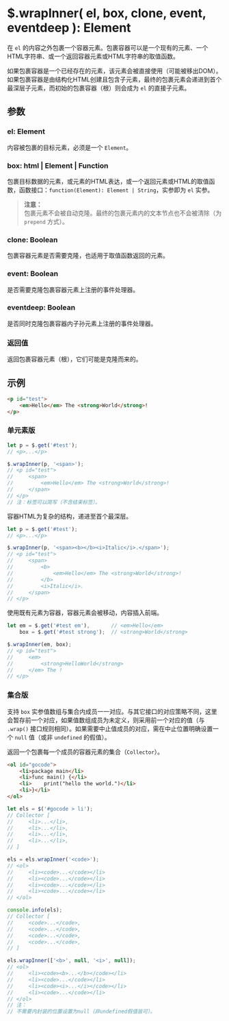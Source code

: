 # $.wrapInner( el, box, clone, event, eventdeep ): Element

在 `el` 的内容之外包裹一个容器元素。包裹容器可以是一个现有的元素、一个HTML字符串、或一个返回容器元素或HTML字符串的取值函数。

如果包裹容器是一个已经存在的元素，该元素会被直接使用（可能被移出DOM）。如果包裹容器是由结构化HTML创建且包含子元素，最终的包裹元素会递进到首个最深层子元素，而初始的包裹容器（根）则会成为 `el` 的直接子元素。


## 参数

### el: Element

内容被包裹的目标元素，必须是一个 `Element`。


### box: html | Element | Function

包裹目标数据的元素，或元素的HTML表达，或一个返回元素或HTML的取值函数，函数接口：`function(Element): Element | String`，实参即为 `el` 实参。

> **注意：**<br>
> 包裹元素不会被自动克隆。最终的包裹元素内的文本节点也不会被清除（为 `prepend` 方式）。


### clone: Boolean

包裹容器元素是否需要克隆，也适用于取值函数返回的元素。


### event: Boolean

是否需要克隆包裹容器元素上注册的事件处理器。


### eventdeep: Boolean

是否同时克隆包裹容器内子孙元素上注册的事件处理器。


### 返回值

返回包裹容器元素（根），它们可能是克隆而来的。


## 示例

```html
<p id="test">
    <em>Hello</em> The <strong>World</strong>!
</p>
```


### 单元素版

```js
let p = $.get('#test');
// <p>...</p>

$.wrapInner(p, '<span>');
// <p id="test">
//     <span>
//         <em>Hello</em> The <strong>World</strong>!
//     </span>
// </p>
// 注：标签可以简写（不含结束标签）。
```

容器HTML为复杂的结构，递进至首个最深层。

```js
let p = $.get('#test');
// <p>...</p>

$.wrapInner(p, '<span><b></b><i>Italic</i>.</span>');
// <p id="test">
//     <span>
//         <b>
//             <em>Hello</em> The <strong>World</strong>!
//         </b>
//         <i>Italic</i>.
//     </span>
// </p>
```

使用既有元素为容器，容器元素会被移动，内容插入前端。

```js
let em = $.get('#test em'),       // <em>Hello</em>
    box = $.get('#test strong');  // <strong>World</strong>

$.wrapInner(em, box);
// <p id="test">
//     <em>
//         <strong>HelloWorld</strong>
//     </em> The !
// </p>
```


### 集合版

支持 `box` 实参值数组与集合内成员一一对应。与其它接口的对应策略不同，这里会暂存前一个对应，如果值数组成员为未定义，则采用前一个对应的值（与 `.wrap()` 接口规则相同）。如果需要中止值成员的对应，需在中止位置明确设置一个 `null` 值（或非 `undefined` 的假值）。

返回一个包裹每一个成员的容器元素的集合（`Collector`）。


```html
<ol id="gocode">
    <li>package main</li>
    <li>func main() {</li>
    <li>    print("hello the world.")</li>
    <li>}</li>
</ol>
```

```js
let els = $('#gocode > li');
// Collector [
//     <li>...</li>,
//     <li>...</li>,
//     <li>...</li>,
//     <li>...</li>,
// ]

els = els.wrapInner('<code>');
// <ol>
//     <li><code>...</code></li>
//     <li><code>...</code></li>
//     <li><code>...</code></li>
//     <li><code>...</code></li>
// </ol>

console.info(els);
// Collector [
//     <code>...</code>,
//     <code>...</code>,
//     <code>...</code>,
//     <code>...</code>,
// ]

els.wrapInner(['<b>', null, '<i>', null]);
// <ol>
//     <li><code><b>...</b></code></li>
//     <li><code>...</code></li>
//     <li><code><i>...</i></code></li>
//     <li><code>...</code></li>
// </ol>
// 注：
// 不需要内封装的位置设置为null（非undefined假值皆可）。
```
